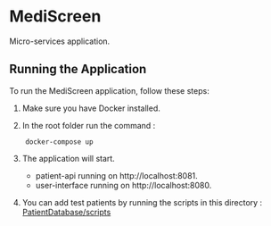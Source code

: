 # MediScreen

Micro-services application. 

## Running the Application

To run the MediScreen application, follow these steps:

1. Make sure you have Docker installed.

2. In the root folder run the command :
```
	docker-compose up
```
3. The application will start.
	- patient-api running on http://localhost:8081.
	- user-interface running on http://localhost:8080.

4. You can add test patients by running the scripts in this directory :
[PatientDatabase/scripts](PatientDatabase/scripts)